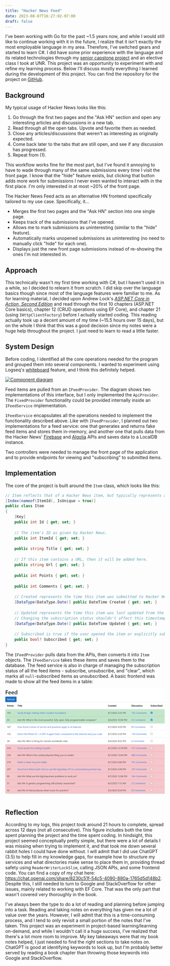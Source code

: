 ```yaml
---
title: "Hacker News Feed"
date: 2023-08-07T16:27:02-07:00
draft: false
---
```


I've been working with Go for the past ~1.5 years now, and while I would still like to continue working with it in the future, I realize that it isn't exactly the most employable language in my area. Therefore, I've switched gears and started to learn C#. I did have some prior experience with the language and its related technologies through my [senior capstone project](https://unr-cs426-team-07.github.io/) and an elective class I took at UNR. This project was an opportunity to experiment with and refine my learning process. Below I'll discuss mostly everything I learned during the development of this project. You can find the repository for the project on [GitHub](https://github.com/ejacobg/HackerNewsFeed).

## Background

My typical usage of Hacker News looks like this:

1. Go through the first two pages and the "Ask HN" section and open any interesting articles and discussions in a new tab.
2. Read through all the open tabs. Upvote and favorite them as needed.
3. Close any articles/discussions that weren't as interesting as originally expected.
4. Come back later to the tabs that are still open, and see if any discussion has progressed.
5. Repeat from (1).

This workflow works fine for the most part, but I've found it annoying to have to wade through many of the same submissions every time I visit the front page. I know that the "hide" feature exists, but clicking that button adds more work for submissions I never even wanted to interact with in the first place. I'm only interested in at most ~20% of the front page.

The Hacker News Feed acts as an alternative HN frontend specifically tailored to my use case. Specifically, it...

* Merges the first two pages and the "Ask HN" section into one single page.
* Keeps track of the submissions that I've opened.
* Allows me to mark submissions as uninteresting (similar to the "hide" feature).
* Automatically marks unopened submissions as uninteresting (no need to manually click "hide" for each one).
* Displays just the new front page submissions instead of re-showing the ones I'm not interested in.

## Approach

This technically wasn't my first time working with C#, but I haven't used it in a while, so I decided to relearn it from scratch. I did skip over the language basics though since most of the language features were familiar to me. As for learning material, I decided upon Andrew Lock's [_ASP.NET Core in Action, Second Edition_](https://www.manning.com/books/asp-net-core-in-action-second-edition) and read through the first 10 chapters (ASP.NET Core basics), chapter 12 (CRUD operations using EF Core), and chapter 21 (using `IHttpClientFactory`) before I actually started coding. This reading actually took up a decent amount of my time (~15.5 hours over 15 days), but on the whole I think that this was a good decision since my notes were a huge help throughout the project. I just need to learn to read a little faster.

## System Design

Before coding, I identified all the core operations needed for the program and grouped them into several components. I wanted to experiment using Logseq's [whiteboard](https://docs.logseq.com/#/page/whiteboard) feature, and I think this definitely helped.

[![Component diagram](/hacker-news-feed-components.png)](/hacker-news-feed-components.png)

Feed items are pulled from an `IFeedProvider`. The diagram shows two implementations of this interface, but I only implemented the `ApiProvider`. The `FixedProvider` functionality could be provided internally inside an `IFeedService` implementation.

`IFeedService` encapsulates all the operations needed to implement the functionality described above. Like with `IFeedProvider`, I planned out two implementations for a feed service: one that generates and returns fake feed items and stores them in-memory, and another one that pulls data from the Hacker News' [Firebase](https://github.com/HackerNews/API) and [Algolia](https://hn.algolia.com/api) APIs and saves data to a LocalDB instance.

Two controllers were needed to manage the front page of the application and to provide endpoints for viewing and "subscribing" to submitted items.

## Implementation

The core of the project is built around the `Item` class, which looks like this:

```c#
// Item reflects that of a Hacker News item, but typically represents an story, Ask HN, or Show HN post.
[Index(nameof(ItemId), IsUnique = true)]
public class Item
{
    [Key]
    public int Id { get; set; }
    
    // The item's ID as given by Hacker News.
    public int ItemId { get; set; }
    
    public string Title { get; set; }

    // If this item contains a URL, then it will be added here.
    public string Url { get; set; }

    public int Points { get; set; }

    public int Comments { get; set; }

    // Created represents the time this item was submitted to Hacker News, not when it was created in our local database.
    [DataType(DataType.Date)] public DateTime Created { get; set; }

    // Updated represents the time this item was last updated from the API.
    // Changing the subscription status shouldn't affect this timestamp.
    [DataType(DataType.Date)] public DateTime Updated { get; set; }

    // Subscribed is true if the user opened the item or explicitly subscribed to it, false if the user explicitly unsubscribed from it, and null if the user has yet to interact with this item.
    public bool? Subscribed { get; set; }
}
```

The `IFeedProvider` pulls data from the APIs, then converts it into `Item` objects. The `IFeedService` takes these items and saves them to the database. The feed service is also in charge of managing the subscription status of all the feed items - subscribe, unsubscribe, and "clear", which marks all `null`-subscribed items as unsubscribed. A basic frontend was made to show all the feed items in a table:

[![Frontend](https://raw.githubusercontent.com/ejacobg/HackerNewsFeed/main/HackerNewsFeed/Screenshots/Update.png)](https://raw.githubusercontent.com/ejacobg/HackerNewsFeed/main/HackerNewsFeed/Screenshots/Update.png)

## Reflection

According to my logs, this project took around 21 hours to complete, spread across 12 days (not all consecutive). This figure includes both the time spent planning the project and the time spent coding. In hindsight, this project seemed conceptually pretty simple, but there were a lot of details I was missing when trying to implement it, and that took me down several rabbit holes I could have done without. I will admit that I did use ChatGPT (3.5) to help fill in my knowledge gaps, for example how to structure my services and what directories make sense to place them in, providing thread safety using `ReaderWriterLockSlim`, calling JSON APIs, and some frontend code. You can find a copy of my chat here: https://chat.openai.com/share/8230c51f-54c5-4090-880a-1765d5d148b2. Despite this, I still needed to turn to Google and StackOverflow for other issues, mainly related to working with EF Core. That was the only part that wasn't covered very thoroughly in the book.

I've always been the type to do a lot of reading and planning before jumping into a task. Reading and taking notes on everything has given me a lot of value over the years. However, I will admit that this is a time-consuming process, and I tend to only revisit a small portion of the notes that I've taken. This project was an experiment in project-based learning/learning on-demand, and while I wouldn't call it a huge success, I've realized that there's a lot more room to improve. My key takeaways were that my book notes helped, I just needed to find the right sections to take notes on. ChatGPT is good at identifying keywords to look up, but I'm probably better served by reading a book chapter than throwing those keywords into Google and StackOverflow.
